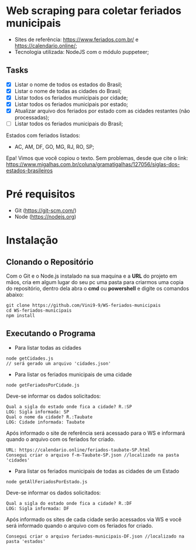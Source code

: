 # Web scraping para coletar feriados municipais

* Sites de referência: https://www.feriados.com.br/ e https://calendario.online/;
* Tecnologia utilizada: NodeJS com o módulo puppeteer;

## Tasks 

- [X] Listar o nome de todos os estados do Brasil;
- [X] Listar o nome de todas as cidades do Brasil;
- [X] Listar todos os feriados municipais por cidade;
- [X] Listar todos os feriados municipais por estado;
- [X] Atualizar arquivo dos feriados por estado com as cidades restantes (não processadas);
- [ ] Listar todos os feriados municipais do Brasil;

Estados com feriados listados: 
* AC, AM, DF, GO, MG, RJ, RO, SP;

Epa! Vimos que você copiou o texto. Sem problemas, desde que cite o link: https://www.migalhas.com.br/coluna/gramatigalhas/127056/siglas-dos-estados-brasileiros

# Pré requisitos

- Git (https://git-scm.com/)
- Node (https://nodejs.org)

# Instalação

## Clonando o Repositório ##
Com o Git e o Node.js instalado na sua maquina e a **URL** do projeto em mãos, cria em algum lugar do seu pc uma pasta para criarmos uma copia do repositório, dentro dela abra o **cmd** ou **powershell** e digite os comandos abaixo:
```
git clone https://github.com/Vini9-9/WS-feriados-municipais
cd WS-feriados-municipais
npm install
```
## Executando o Programa ##
* Para listar todas as cidades
```
node getCidades.js 
// será gerado um arquivo 'cidades.json'
```

* Para listar os feriados municipais de uma cidade
```
node getFeriadosPorCidade.js 
```
Deve-se informar os dados solicitados:
```
Qual a sigla do estado onde fica a cidade? R.:SP
LOG: Sigla informada: SP
Qual o nome da cidade? R.:Taubate
LOG: Cidade informada: Taubate
```
Após informado o site de referência será acessado para o WS
e informará quando o arquivo com os feriados for criado.
```
URL: https://calendario.online/feriados-taubate-SP.html
Consegui criar o arquivo f-m-Taubate-SP.json //localizado na pasta 'cidades'
```

* Para listar os feriados municipais de todas as cidades de um Estado
```
node getAllFeriadosPorEstado.js 
```
Deve-se informar os dados solicitados:
```
Qual a sigla do estado onde fica a cidade? R.:DF
LOG: Sigla informada: DF
```
Após informado os sites de cada cidade serão acessados via WS
e você será informado quando o arquivo com os feriados for criado.
```
Consegui criar o arquivo feriados-municipais-DF.json //localizado na pasta 'estados'
```
